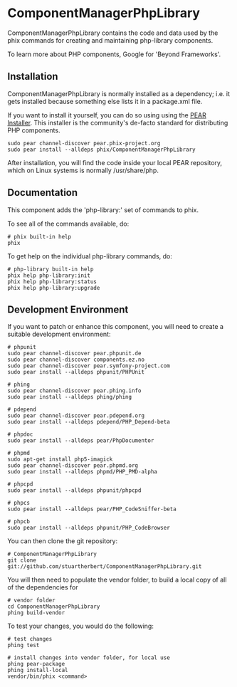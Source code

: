 ComponentManagerPhpLibrary
==========================

ComponentManagerPhpLibrary contains the code and data used by the phix commands for creating and maintaining php-library components.

To learn more about PHP components, Google for 'Beyond Frameworks'.

Installation
------------

ComponentManagerPhpLibrary is normally installed as a dependency; i.e. it gets installed because something else lists it in a package.xml file.

If you want to install it yourself, you can do so using using the [PEAR Installer](http://pear.php.net). This installer is the community's de-facto standard for distributing PHP components.

    sudo pear channel-discover pear.phix-project.org
    sudo pear install --alldeps phix/ComponentManagerPhpLibrary

After installation, you will find the code inside your local PEAR repository, which on Linux systems is normally /usr/share/php.

Documentation
-------------

This component adds the 'php-library:' set of commands to phix.

To see all of the commands available, do:

    # phix built-in help
    phix

To get help on the individual php-library commands, do:

    # php-library built-in help
    phix help php-library:init
    phix help php-library:status
    phix help php-library:upgrade

Development Environment
-----------------------

If you want to patch or enhance this component, you will need to create a suitable development environment:

    # phpunit
    sudo pear channel-discover pear.phpunit.de
    sudo pear channel-discover components.ez.no
    sudo pear channel-discover pear.symfony-project.com
    sudo pear install --alldeps phpunit/PHPUnit

    # phing
    sudo pear channel-discover pear.phing.info
    sudo pear install --alldeps phing/phing

    # pdepend
    sudo pear channel-discover pear.pdepend.org
    sudo pear install --alldeps pdepend/PHP_Depend-beta

    # phpdoc
    sudo pear install --alldeps pear/PhpDocumentor

    # phpmd
    sudo apt-get install php5-imagick
    sudo pear channel-discover pear.phpmd.org
    sudo pear install --alldeps phpmd/PHP_PMD-alpha

    # phpcpd
    sudo pear install --alldeps phpunit/phpcpd

    # phpcs
    sudo pear install --alldeps pear/PHP_CodeSniffer-beta

    # phpcb
    sudo pear install --alldeps phpunit/PHP_CodeBrowser

You can then clone the git repository:

    # ComponentManagerPhpLibrary
    git clone git://github.com/stuartherbert/ComponentManagerPhpLibrary.git

You will then need to populate the vendor folder, to build a local copy of all of the dependencies for 

    # vendor folder
    cd ComponentManagerPhpLibrary
    phing build-vendor

To test your changes, you would do the following:

    # test changes
    phing test
    
    # install changes into vendor folder, for local use
    phing pear-package
    phing install-local
    vendor/bin/phix <command>
